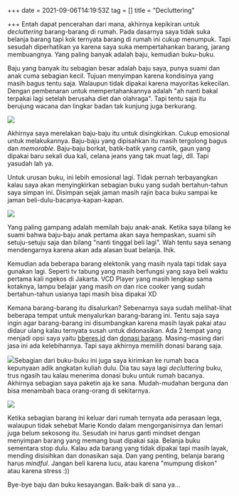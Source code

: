 +++
date = 2021-09-06T14:19:53Z
tag = []
title = "Decluttering"

+++
Entah dapat pencerahan dari mana, akhirnya kepikiran untuk _decluttering_ barang-barang di rumah. Pada dasarnya saya tidak suka belanja barang tapi kok ternyata barang di rumah ini cukup menumpuk. Tapi sesudah diperhatikan ya karena saya suka mempertahankan barang, jarang membuangnya. Yang paling banyak adalah baju, kemudian buku-buku.

Baju yang banyak itu sebagian besar adalah baju saya, punya suami dan anak cuma sebagian kecil. Tujuan menyimpan karena kondisinya yang masih bagus tentu saja. Walaupun tidak dipakai karena mayoritas kekecilan. Dengan pembenaran untuk mempertahankannya adalah "ah nanti bakal terpakai lagi setelah berusaha diet dan olahraga". Tapi tentu saja itu berujung wacana dan lingkar badan tak kunjung juga berkurang.

![](/img/uploads/photo_2021-09-06-21-55-49.jpeg)

Akhirnya saya merelakan baju-baju itu untuk disingkirkan. Cukup emosional untuk melakukannya. Baju-baju yang dipisahkan itu masih tergolong bagus dan _memorable_. Baju-baju borkat, batik-batik yang cantik, gaun yang dipakai baru sekali dua kali, celana jeans yang tak muat lagi, dll. Tapi yasudah lah ya.

Untuk urusan buku, ini lebih emosional lagi. Tidak pernah terbayangkan kalau saya akan menyingkirkan sebagian buku yang sudah bertahun-tahun saya simpan ini. Disimpan sejak jaman masih rajin baca buku sampai ke jaman beli-dulu-bacanya-kapan-kapan.

![](/img/uploads/photo_2021-09-06-22-01-56.jpeg)

Yang paling gampang adalah memilah baju anak-anak. Ketika saya bilang ke suami bahwa baju-baju anak pertama akan saya hempaskan, suami sih setuju-setuju saja dan bilang "nanti tinggal beli lagi". Wah tentu saya senang mendengarnya karena akan ada alasan buat belanja. Ihik.

Kemudian ada beberapa barang elektonik yang masih nyala tapi tidak saya gunakan lagi. Seperti tv tabung yang masih berfungsi yang saya beli waktu pertama kali ngekos di Jakarta. VCD Player yang masih lengkap sama kotaknya, lampu belajar yang masih _on_ dan rice cooker yang sudah bertahun-tahun usianya tapi masih bisa dipakai XD

Kemana barang-barang itu disalurkan? Sebenarnya saya sudah melihat-lihat beberapa tempat untuk menyalurkan barang-barang ini. Tentu saja saya ingin agar barang-barang ini disumbangkan karena masih layak pakai atau didaur ulang kalau ternyata susah untuk didonasikan. Ada 2 tempat yang menjadi opsi saya yaitu [bberes.id](https://www.instagram.com/stories/highlights/17863511501151822/) dan [donasi barang](https://www.instagram.com/donasibarang/). Masing-masing dari jasa ini ada kelebihannya. Tapi saya akhirnya memilih donasi barang saja.

![](/img/uploads/photo_2021-09-06-20-27-44.jpeg)Sebagian dari buku-buku ini juga saya kirimkan ke rumah baca kepunyaan adik angkatan kuliah dulu. Dia tau saya lagi _decluttering_ buku, trus ngasih tau kalau menerima donasi buku untuk rumah bacanya. Akhirnya sebagian saya paketin aja ke sana. Mudah-mudahan berguna dan bisa menambah baca orang-orang di sekitarnya.

![](/img/uploads/photo_2021-09-07-06-15-11.jpeg)

Ketika sebagian barang ini keluar dari rumah ternyata ada perasaan lega, walaupun tidak sehebat Marie Kondo dalam mengorganisirnya dan lemari juga belum sekosong itu. Sesudah ini harus ganti mindset dengan menyimpan barang yang memang buat dipakai saja. Belanja buku sementara stop dulu. Kalau ada barang yang tidak dipakai tapi masih layak, mending disisihkan dan donasikan saja. Dan yang penting, belanja barang harus _mindful_. Jangan beli karena lucu, atau karena "mumpung diskon" atau karena stress :))

Bye-bye baju dan buku kesayangan. Baik-baik di sana ya... 